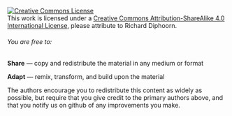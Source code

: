 <p><a rel="license" href="http://creativecommons.org/licenses/by-sa/4.0/"><img alt="Creative Commons License" style="border-width:0" src="https://i.creativecommons.org/l/by-sa/4.0/88x31.png" /></a><br />This work is licensed under a <a rel="license" href="http://creativecommons.org/licenses/by-sa/4.0/">Creative Commons Attribution-ShareAlike 4.0 International License</a>, please attribute to Richard Diphoorn.</p>

<h6><a id="user-content-you-are-free-to" class="anchor" href="#you-are-free-to" aria-hidden="true"><span class="octicon octicon-link"></span></a>You are free to:</h6>

<p><strong>Share</strong> — copy and redistribute the material in any medium or format</p>

<p><strong>Adapt</strong> — remix, transform, and build upon the material </p>

<p>The authors encourage you to redistribute this content as widely as possible, but require that you give credit to the primary authors above, and that you notify us on github of any improvements you make.</p>
